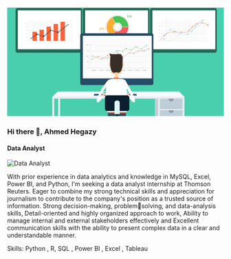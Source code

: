 ![](https://github.com/AhmedHegazy121/Portfolio/blob/main/starting-remote-company-what-wish-knew.png)

### Hi there 👋, Ahmed Hegazy 
#### Data Analyst
![Data Analyst](https://arturssmirnovs.github.io/github-profile-readme-generator/images/banner.png)

With prior experience in data analytics and knowledge in MySQL, Excel, Power BI, and Python, I'm seeking a
data analyst internship at Thomson Reuters. Eager to combine my strong technical skills and appreciation for
journalism to contribute to the company's position as a trusted source of information. Strong decision-making, problemsolving, and data-analysis skills, Detail-oriented and highly organized approach to work, Ability to manage internal and 
external stakeholders effectively and Excellent communication skills with the ability to present complex data in a clear 
and understandable manner.

Skills: Python , R, SQL , Power BI , Excel , Tableau






